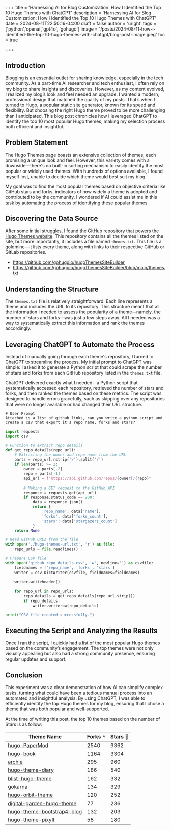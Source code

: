 +++
title = 'Harnessing AI for Blog Customization: How I Identified the Top 10 Hugo Themes with ChatGPT'
description = 'Harnessing AI for Blog Customization: How I Identified the Top 10 Hugo Themes with ChatGPT'
date = 2024-08-11T22:50:16-04:00
draft = false
author = 'uright'
tags = ['python','openai','gpt4o', 'gohugo']
image = '/posts/2024-08-11-how-i-identified-the-top-10-hugo-themes-with-chatgpt/blog-post-image.jpeg'
toc = true

+++

## Introduction
Blogging is an essential outlet for sharing knowledge, especially in the tech community. As a part-time AI researcher and tech enthusiast, I often rely on my blog to share insights and discoveries. However, as my content evolved, I realized my blog’s look and feel needed an upgrade. I wanted a modern, professional design that matched the quality of my posts. That’s when I turned to Hugo, a popular static site generator, known for its speed and flexibility. But choosing the right Hugo theme proved to be more challenging than I anticipated. This blog post chronicles how I leveraged ChatGPT to identify the top 10 most popular Hugo themes, making my selection process both efficient and insightful.

## Problem Statement
The Hugo Themes page boasts an extensive collection of themes, each promising a unique look and feel. However, this variety comes with a downside—there's no built-in sorting mechanism to easily identify the most popular or widely used themes. With hundreds of options available, I found myself lost, unable to decide which theme would best suit my blog.

My goal was to find the most popular themes based on objective criteria like GitHub stars and forks, indicators of how widely a theme is adopted and contributed to by the community. I wondered if AI could assist me in this task by automating the process of identifying these popular themes.

## Discovering the Data Source
After some initial struggles, I found the GitHub repository that powers the [Hugo Themes website](https://themes.gohugo.io/). This repository contains all the themes listed on the site, but more importantly, it includes a file named `themes.txt`. This file is a goldmine—it lists every theme, along with links to their respective GitHub or GitLab repositories.

* https://github.com/gohugoio/hugoThemesSiteBuilder
* https://github.com/gohugoio/hugoThemesSiteBuilder/blob/main/themes.txt

## Understanding the Structure
The `themes.txt` file is relatively straightforward. Each line represents a theme and includes the URL to its repository. This structure meant that all the information I needed to assess the popularity of a theme—namely, the number of stars and forks—was just a few steps away. All I needed was a way to systematically extract this information and rank the themes accordingly.

## Leveraging ChatGPT to Automate the Process
Instead of manually going through each theme's repository, I turned to ChatGPT to streamline the process. My initial prompt to ChatGPT was simple: I asked it to generate a Python script that could scrape the number of stars and forks from each GitHub repository listed in the `themes.txt` file. 

ChatGPT delivered exactly what I needed—a Python script that systematically accessed each repository, retrieved the number of stars and forks, and then ranked the themes based on these metrics. The script was designed to handle errors gracefully, such as skipping over any repositories that were no longer available or had changed their URL structure.

```text
# User Prompt
Attached is a list of github links, can you write a python script and create a csv that export it's repo name, forks and stars?
```

```python
import requests
import csv

# Function to extract repo details
def get_repo_details(repo_url):
    # Extracting the owner and repo name from the URL
    parts = repo_url.rstrip('/').split('/')
    if len(parts) >= 2:
        owner = parts[-2]
        repo = parts[-1]
        api_url = f"https://api.github.com/repos/{owner}/{repo}"
        
        # Making a GET request to the GitHub API
        response = requests.get(api_url)
        if response.status_code == 200:
            data = response.json()
            return {
                'repo_name': data['name'],
                'forks': data['forks_count'],
                'stars': data['stargazers_count']
            }
    return None

# Read GitHub URLs from the file
with open('./hugo-themes-url.txt', 'r') as file:
    repo_urls = file.readlines()

# Prepare CSV file
with open('github_repo_details.csv', 'w', newline='') as csvfile:
    fieldnames = ['repo_name', 'forks', 'stars']
    writer = csv.DictWriter(csvfile, fieldnames=fieldnames)
    
    writer.writeheader()
    
    for repo_url in repo_urls:
        repo_details = get_repo_details(repo_url.strip())
        if repo_details:
            writer.writerow(repo_details)

print("CSV file created successfully.")
```

## Executing the Script and Analyzing the Results
Once I ran the script, I quickly had a list of the most popular Hugo themes based on the community’s engagement. The top themes were not only visually appealing but also had a strong community presence, ensuring regular updates and support.

## Conclusion
This experiment was a clear demonstration of how AI can simplify complex tasks, turning what could have been a tedious manual process into an automated and insightful analysis. By using ChatGPT, I was able to efficiently identify the top Hugo themes for my blog, ensuring that I chose a theme that was both popular and well-supported.

At the time of writing this post, the top 10 themes based on the number of Stars is as follow:

| Theme Name                                                                           | Forks ⑂ | Stars 🌟 |
| ------------------------------------------------------------------------------------ | ------- | --------- |
| [hugo-PaperMod](https://github.com/adityatelange/hugo-PaperMod)                      | 2540    | 9362      |
| [hugo-book](https://github.com/alex-shpak/hugo-book)                                 | 1164    | 3304      |
| [archie](https://github.com/athul/archie)                                            | 295     | 960       |
| [hugo-theme-diary](https://github.com/AmazingRise/hugo-theme-diary)                  | 186     | 540       |
| [blist-hugo-theme](https://github.com/apvarun/blist-hugo-theme)                      | 162     | 332       |
| [gokarna](https://github.com/526avijitgupta/gokarna)                                 | 134     | 329       |
| [hugo-orbit-theme](https://github.com/aerohub/hugo-orbit-theme)                      | 120     | 252       |
| [digital-garden-hugo-theme](https://github.com/apvarun/digital-garden-hugo-theme)    | 77      | 236       |
| [hugo-theme-bootstrap4-blog](https://github.com/alanorth/hugo-theme-bootstrap4-blog) | 132     | 203       |
| [hugo-theme-pixyll](https://github.com/azmelanar/hugo-theme-pixyll)                  | 58      | 180       |
